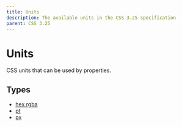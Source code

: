 ```yaml
---
title: Units
description: The available units in the CSS 3.25 specification
parent: CSS 3.25
---
```

# Units

CSS units that can be used by properties.

## Types

- [hex rgba](hex-rgba.md)
- [pt](pt.md)
- [px](px.md)